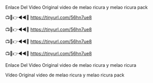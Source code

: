 Enlace Del Vídeo Original video de melao ricura y melao ricura pack

📺📱👉◄◄🔴  https://tinyurl.com/56hn7ue8

📺📱👉◄◄🔴  https://tinyurl.com/56hn7ue8

📺📱👉◄◄🔴  https://tinyurl.com/56hn7ue8

📺📱👉◄◄🔴  https://tinyurl.com/56hn7ue8


Enlace Del Vídeo Original video de melao ricura y melao ricura

Vídeo Original video de melao ricura y melao ricura pack
